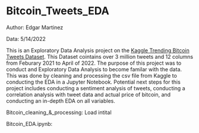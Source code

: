 # Bitcoin_Tweets_EDA

Author: Edgar Martinez

Data: 5/14/2022

This is an Exploratory Data Analysis project on the [Kaggle Trending Bitcoin Tweets Dataset](https://www.kaggle.com/datasets/kaushiksuresh147/bitcoin-tweets). This Dataset cointains over 3 million tweets and 12 columns from Feburary 2021 to April of 2022. The purpose of this project was to conduct and Exploratory Data Analysis to become familar with the data. This was done by cleaning and processing the csv file from Kaggle to conducting the EDA in a Jupyter Notebook. Potential next steps for this project includes conducting a sentiment analysis of tweets, conducting a correlation analysis with tweet data and actual price of bitcoin, and conducting an in-depth EDA on all variables. 


Bitcoin_cleaning_&_processing: Load intital 


Bitcoin_EDA.ipynb: 
